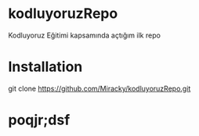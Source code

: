 # kodluyoruzRepo
Kodluyoruz Eğitimi kapsamında açtığım ilk repo

# Installation
git clone https://github.com/Miracky/kodluyoruzRepo.git

# poqjr;dsf
<!-- dslfksdfsdkm-->
